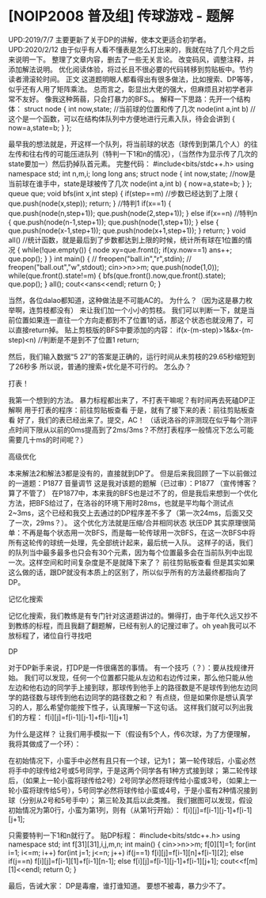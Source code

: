 # [NOIP2008 普及组] 传球游戏 - 题解

UPD:2019/7/7
主要更新了关于DP的讲解，使本文更适合初学者。
UPD:2020/2/12
由于似乎有人看不懂表是怎么打出来的，我就在咕了几个月之后来说明一下。
整理了文章内容，删去了一些无关言论。
改变码风，调整注释，并添加解法说明。
优化阅读体验，将过长且不很必要的代码转移到剪贴板中。节约读者滑滚轮时间。
正文
这道题明眼人都看得出有很多做法，比如搜索、DP等等，似乎还有人用了矩阵乘法。
总而言之，彰显出大佬的强大，但麻烦且对初学者非常不友好。
像我这种蒟蒻，只会打暴力的BFS。。
解释一下思路：先开一个结构体：
struct node
{
	int now,state;		//当前球的位置和传了几次
	node(int a,int b)	//这个是一个函数，可以在结构体队列中方便地进行元素入队，待会会讲到
	{
		now=a,state=b;
	}
};

最早我的想法就是，开这样一个队列，将当前球的状态（球传到到第几个人）的往左传和往右传的可能压进队列（特判一下1和n的情况），（当然作为显示传了几次的state要加一）然后扔掉队首元素。
完整代码：
#include<bits/stdc++.h>
using namespace std;
int n,m,i;
long long ans;
struct node
{
	int now,state;			//now是当前球在谁手中，state是球被传了几次
	node(int a,int b)
	{
		now=a,state=b;
	}
};
queue <node> que;
void bfs(int x,int step)
{
	if(step==m)		//步数已经达到了上限
	{
		que.push(node(x,step));
		return;
	}				//特判1
	if(x==1)
	{
		que.push(node(n,step+1));
		que.push(node(2,step+1));
	}
	else if(x==n)	//特判n
	{
		que.push(node(n-1,step+1));
		que.push(node(1,step+1));
	}
	else
	{
		que.push(node(x-1,step+1));
		que.push(node(x+1,step+1));
	}
	return;
}
void all()			//统计函数，就是最后到了步数都达到上限的时候，统计所有球在1位置的情况
{
	while(!que.empty())
	{
		node xy=que.front();
		if(xy.now==1)
			ans++;
		que.pop();
	}
}
int main()
{
//	freopen("ball.in","r",stdin);
//	freopen("ball.out","w",stdout);
	cin>>n>>m;
	que.push(node(1,0));
	while(que.front().state!=m)
	{
		bfs(que.front().now,que.front().state);
		que.pop();
	}
	all();
	cout<<ans<<endl;
	return 0;
}

当然，各位dalao都知道，这种做法是不可能AC的。
为什么？（因为这是暴力枚举啊，连剪枝都没有）
来让我们加一个小小的剪枝。
我们可以判断一下，就是当前位置如果连一直往一个方向走都到不了位置1的话，那这个状态也就没用了，可以直接return掉。
贴上剪枝版的BFS中要添加的内容：
    if(x-(m-step)>1&&x-(m-step)<n)	//判断是不是到不了位置1
    	return;

然后，我们输入数据“5  27”的答案是正确的，运行时间从未剪枝的29.65秒缩短到了26秒多
所以说，普通的搜索+优化是不可行的。
怎么办？

打表！

我第一个想到的方法。
暴力标程都出来了，不打表干嘛呢？有时间再去死磕DP正解啊
用于打表的程序：前往剪贴板查看
于是，就有了接下来的表：前往剪贴板查看
好了，我们的表已经出来了。提交，AC！
（话说洛谷的评测现在似乎每个测评点时间下限从以前的0ms提高到了2ms/3ms？不然打表程序一般情况下怎么可能需要几十ms的时间呢？）

高级优化

本来解法2和解法3都是没有的，直接就到DP了。
但是后来我回顾了一下以前做过的一道题：P1877 音量调节
这是我对该题的题解（已过审）：P1877
（宣传博客？算了不管了）
在P1877中，本来我的BFS也是过不了的，但是我后来想到一个优化方法，把BFS给过了，在洛谷的环境下用时28ms，也就是平均每个测试点2~3ms，这个已经和我交上去通过的DP程序差不多了（第一次24ms，后面又交了一次，29ms？）。
这个优化方法就是压缩/合并相同状态
状压DP
其实原理很简单：不再是每个状态用一次BFS，而是每一轮传球用一次BFS，在这一次BFS中将所有这轮传的球统一处理，先全部统计起来，最后统一入队。
这样子的话，我们的队列当中最多最多也只会有30个元素，因为每个位置最多会在当前队列中出现一次。这样空间和时间复杂度是不是就降下来了？
前往剪贴板查看
但是其实如果这么做的话，跟DP就没有本质上的区别了，所以似乎所有的方法最终都指向了DP。

记忆化搜索

记忆化搜索，我们教练是有专门针对这道题讲过的。懒得打，由于年代久远又抄不到教练的标程，而且我翻了翻题解，已经有别人的记搜过审了。oh yeah我可以不放标程了，诸位自行寻找吧

DP

对于DP新手来说，打DP是一件很痛苦的事情。
有一个技巧（？）：要从找规律开始。
我们可以发现，任何一个位置都只能从左边和右边传过来，那么他只能从他左边和他右边的同学手上接到球，那球传到他手上的路径数是不是球传到他左边同学的路径数与球传到他右边同学的路径数之和？
有点绕，但是如果你是想认真学习的人，那么希望你能按下性子，认真理解一下这句话。
这样我们就可以列出我们的方程：
f[i][j]=f[i-1][j-1]+f[i-1][j+1]

为什么是这样？
让我们用手模拟一下（假设有5个人，传6次球，为了方便理解，我将其做成了一个环）：

在初始情况下，小蛮手中必然有且只有一个球，记为1；
第一轮传球后，小蛮必然将手中的球传给2号或5号同学，于是这两个同学各有1种方式接到球；
第二轮传球后，（如果上一轮小蛮将球传给2号）2号同学必然将球传给小蛮或3号，（如果上一轮小蛮将球传给5号），5号同学必然将球传给小蛮或4号，于是小蛮有2种情况接到球（分别从2号和5号手中）；
第三轮及其后以此类推。
我们据图可以发现，假设初始情况为第0行，小蛮为第1列，则有（从第1行开始）：
f[i][j]=f[i-1][j-1]+f[i-1][j+1];

只需要特判一下1和n就行了。
贴DP标程：
#include<bits/stdc++.h>
using namespace std;
int f[31][31],i,j,m,n;
int main()
{
	cin>>n>>m;
	f[0][1]=1;
	for(int i=1; i<=m; i++)
		for(int j=1; j<=n; j++)
			if(j==1)
				f[i][j]=f[i-1][n]+f[i-1][2];
			else if(j==n)
				f[i][j]=f[i-1][1]+f[i-1][n-1];
			else
				f[i][j]=f[i-1][j-1]+f[i-1][j+1];
	cout<<f[m][1]<<endl;
	return 0;
}

最后，告诫大家：
DP是毒瘤，谁打谁知道。
要想不被毒，暴力少不了。
 